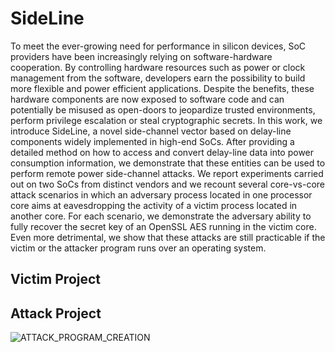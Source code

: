 # SideLine 

To meet the ever-growing need for performance in silicon devices, SoC providers have been increasingly relying on software-hardware cooperation. By controlling hardware resources such as power or clock management from the software, developers earn the possibility to build more flexible and power efficient applications. Despite the benefits, these hardware components are now exposed to software code and can potentially be misused as open-doors to jeopardize trusted environments, perform privilege escalation or steal cryptographic secrets. In this work, we introduce SideLine, a novel side-channel vector based on delay-line components widely implemented in high-end SoCs. After providing a detailed method on how to access and convert delay-line data into power consumption information, we demonstrate that these entities can be used to perform remote power side-channel attacks. We report experiments carried out on two SoCs from distinct vendors and we recount several core-vs-core attack scenarios in which an adversary process located in one processor core aims at eavesdropping the activity of a victim process located in another core. For each scenario, we demonstrate the adversary ability to fully recover the secret key of an OpenSSL AES running in the victim core. Even more detrimental, we show that these attacks are still practicable if the victim or the attacker program runs over an operating system.

## Victim Project

## Attack Project
![ATTACK_PROGRAM_CREATION](https://user-images.githubusercontent.com/67143135/85423382-ec183800-b576-11ea-891c-488eb2b538dd.PNG)
